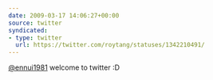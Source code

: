 ```yaml
---
date: 2009-03-17 14:06:27+00:00
source: twitter
syndicated:
- type: twitter
  url: https://twitter.com/roytang/statuses/1342210491/
---
```


[@ennui1981](https://twitter.com/ennui1981/) welcome to twitter :D